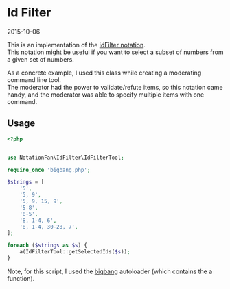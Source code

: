 Id Filter
========================
2015-10-06



This is an implementation of the [idFilter notation](https://github.com/lingtalfi/universe/blob/master/planets/NotationFan/IdFilter/notation.idFilter.eng.md).<br>
This notation might be useful if you want to select a subset of numbers from a given set of numbers.<br>

As a concrete example, I used this class while creating a moderating command line tool.<br>
The moderator had the power to validate/refute items, so this notation came handy, and 
the moderator was able to specify multiple items with one command.


Usage
---------


```php
<?php


use NotationFan\IdFilter\IdFilterTool;

require_once 'bigbang.php';

$strings = [
    '5',
    '5, 9',
    '5, 9, 15, 9',
    '5-8',
    '8-5',
    '8, 1-4, 6',
    '8, 1-4, 30-28, 7',
];

foreach ($strings as $s) {
    a(IdFilterTool::getSelectedIds($s));
}


```


Note, for this script, 
I used the [bigbang](https://github.com/lingtalfi/universe/blob/master/planets/TheScientist/convention.portableAutoloader.eng.md)
autoloader (which contains the a function). 



